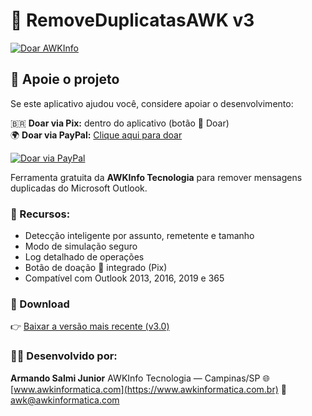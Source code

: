 # 📨 RemoveDuplicatasAWK v3
[![Doar AWKInfo](https://img.shields.io/badge/💙_Doar-via_Pix-blue)](https://awkinformatica.com/DoarAWK.jpg)
## 💙 Apoie o projeto

Se este aplicativo ajudou você, considere apoiar o desenvolvimento:

🇧🇷 **Doar via Pix:** dentro do aplicativo (botão 💙 Doar)  
🌍 **Doar via PayPal:** [Clique aqui para doar](https://www.paypal.com/donate/?hosted_button_id=JTNWE9KR7U4VJ&source=qr)

[![Doar via PayPal](https://img.shields.io/badge/Doar-PayPal-blue?logo=paypal)](https://www.paypal.com/donate/?hosted_button_id=JTNWE9KR7U4VJ&source=qr)


Ferramenta gratuita da **AWKInfo Tecnologia** para remover mensagens duplicadas do Microsoft Outlook.

### 🔧 Recursos:
- Detecção inteligente por assunto, remetente e tamanho
- Modo de simulação seguro
- Log detalhado de operações
- Botão de doação 💙 integrado (Pix)
- Compatível com Outlook 2013, 2016, 2019 e 365

### 💾 Download
👉 [Baixar a versão mais recente (v3.0)](https://github.com/ArmandoSJr66/RemoveDuplicatasOutlookAWK/releases/download/v3.0/AWKInfo_RemoveDuplicatas_v3.zip)

### 🧑‍💻 Desenvolvido por:
**Armando Salmi Junior**
AWKInfo Tecnologia — Campinas/SP
🌐 [www.awkinformatica.com](https://www.awkinformatica.com.br)
📧 awk@awkinformatica.com
